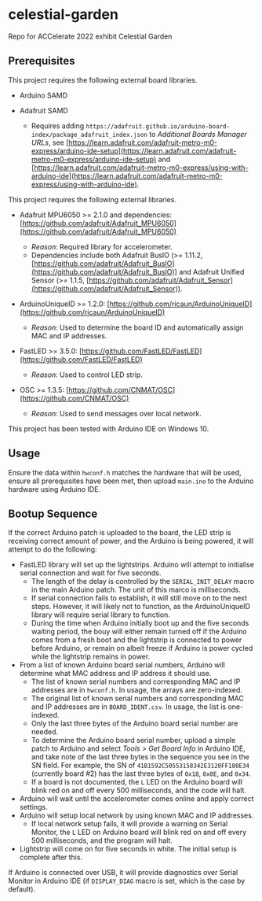 # celestial-garden
Repo for ACCelerate 2022 exhibit Celestial Garden

## Prerequisites
This project requires the following external board libraries.

* Arduino SAMD

* Adafruit SAMD
  - Requires adding `https://adafruit.github.io/arduino-board-index/package_adafruit_index.json` to *Additional Boards Manager URLs*, see [https://learn.adafruit.com/adafruit-metro-m0-express/arduino-ide-setup](https://learn.adafruit.com/adafruit-metro-m0-express/arduino-ide-setup) and [https://learn.adafruit.com/adafruit-metro-m0-express/using-with-arduino-ide](https://learn.adafruit.com/adafruit-metro-m0-express/using-with-arduino-ide).

This project requires the following external libraries.

* Adafruit MPU6050 >= 2.1.0 and dependencies: [https://github.com/adafruit/Adafruit_MPU6050](https://github.com/adafruit/Adafruit_MPU6050)

  - *Reason*: Required library for accelerometer.
  - Dependencies include both Adafruit BusIO (>= 1.11.2, [https://github.com/adafruit/Adafruit_BusIO](https://github.com/adafruit/Adafruit_BusIO)) and Adafruit Unified Sensor (>= 1.1.5, [https://github.com/adafruit/Adafruit_Sensor](https://github.com/adafruit/Adafruit_Sensor)).

* ArduinoUniqueID >= 1.2.0: [https://github.com/ricaun/ArduinoUniqueID](https://github.com/ricaun/ArduinoUniqueID)
  - *Reason*: Used to determine the board ID and automatically assign MAC and IP addresses.

* FastLED >= 3.5.0: [https://github.com/FastLED/FastLED](https://github.com/FastLED/FastLED)
  - *Reason*: Used to control LED strip.

* OSC >= 1.3.5: [https://github.com/CNMAT/OSC](https://github.com/CNMAT/OSC)
  - *Reason*: Used to send messages over local network.

This project has been tested with Arduino IDE on Windows 10. 

## Usage
Ensure the data within `hwconf.h` matches the hardware that will be used, ensure all prerequisites have been met, then upload `main.ino` to the Arduino hardware using Arduino IDE.

## Bootup Sequence
If the correct Arduino patch is uploaded to the board, the LED strip is receiving correct amount of power, and the Arduino is being powered, it will attempt to do the following:

* FastLED library will set up the lightstrips. Arduino will attempt to initialise serial connection and wait for five seconds.  
  - The length of the delay is controlled by the `SERIAL_INIT_DELAY` macro in the main Arduino patch. The unit of this marco is milliseconds.
  - If serial connection fails to establish, it will still move on to the next steps. However, it will likely not to function, as the ArduinoUniqueID library will require serial library to function. 
  - During the time when Arduino initially boot up and the five seconds waiting period, the bouy will either remain turned off if the Arduino comes from a fresh boot and the lightstrip is connected to power before Arduino, or remain on albeit freeze if Arduino is power cycled while the lightstrip remains in power.
* From a list of known Arduino board serial numbers, Arduino will determine what MAC address and IP address it should use.
  - The list of known serial numbers and corresponding MAC and IP addresses are in `hwconf.h`. In usage, the arrays are zero-indexed.
  - The original list of known serial numbers and corresponding MAC and IP addresses are in `BOARD_IDENT.csv`. In usage, the list is one-indexed.
  - Only the last three bytes of the Arduino board serial number are needed.
  - To determine the Arduino board serial number, upload a simple patch to Arduino and select *Tools > Get Board Info* in Arduino IDE, and take note of the last three bytes in the sequence you see in the SN field. For example, the SN of `41B1592C50553158342E3120FF180E34` (currently board #2) has the last three bytes of `0x18`, `0x0E`, and `0x34`.
  - If a board is not documented, the `L` LED on the Arduino board will blink red on and off every 500 milliseconds, and the code will halt.
* Arduino will wait until the accelerometer comes online and apply correct settings.
* Arduino will setup local network by using known MAC and IP addresses.
  - If local network setup fails, it will provide a warning on Serial Monitor, the `L` LED on Arduino board will blink red on and off every 500 milliseconds, and the program will halt. 
* Lightstrip will come on for five seconds in white. The initial setup is complete after this.

If Arduino is connected over USB, it will provide diagnostics over Serial Monitor in Arduino IDE (if `DISPLAY_DIAG` macro is set, which is the case by default).
